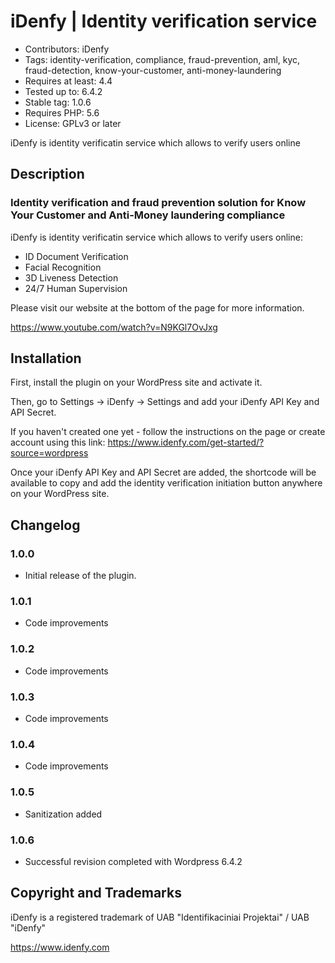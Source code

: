 # iDenfy | Identity verification service #
* Contributors: iDenfy
* Tags: identity-verification, compliance, fraud-prevention, aml, kyc, fraud-detection, know-your-customer, anti-money-laundering
* Requires at least: 4.4
* Tested up to: 6.4.2
* Stable tag: 1.0.6
* Requires PHP: 5.6
* License: GPLv3 or later

iDenfy is identity verificatin service which allows to verify users online

## Description ##

### Identity verification and fraud prevention solution for Know Your Customer and Anti-Money laundering compliance ###

iDenfy is identity verificatin service which allows to verify users online:
* ID Document Verification
* Facial Recognition
* 3D Liveness Detection
* 24/7 Human Supervision

Please visit our website at the bottom of the page for more information.

https://www.youtube.com/watch?v=N9KGl7OvJxg

## Installation ##
First, install the plugin on your WordPress site and activate it.

Then, go to Settings -> iDenfy -> Settings and add your iDenfy API Key and API Secret.

If you haven't created one yet - follow the instructions on the page or create account using this link: https://www.idenfy.com/get-started/?source=wordpress

Once your iDenfy API Key and API Secret are added, the shortcode will be available to copy and add the identity verification initiation button anywhere on your WordPress site.

## Changelog ##

### 1.0.0 ###
* Initial release of the plugin.

### 1.0.1 ###
* Code improvements

### 1.0.2 ###
* Code improvements

### 1.0.3 ###
* Code improvements

### 1.0.4 ###
* Code improvements

### 1.0.5 ###
* Sanitization added

### 1.0.6 ###
* Successful revision completed with Wordpress 6.4.2


## Copyright and Trademarks ##

iDenfy is a registered trademark of UAB "Identifikaciniai Projektai" / UAB "iDenfy"

https://www.idenfy.com
